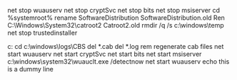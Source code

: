 net stop wuauserv
net stop cryptSvc
net stop bits
net stop msiserver 
cd %systemroot%
rename SoftwareDistribution SoftwareDistribution.old
Ren C:\Windows\System32\catroot2 Catroot2.old
rmdir /q /s c:\windows\temp
net stop trustedinstaller


c:
cd c:\windows\logs\CBS
del *.cab
del *.log
rem regenerate cab files
net start wuauserv 
net start cryptSvc 
net start bits 
net start msiserver
c:\windows\system32\wuauclt.exe /detectnow
net start wuauserv
echo this is a dummy line
